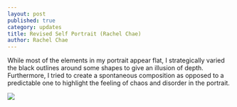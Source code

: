 ```yaml
---
layout: post
published: true
category: updates
title: Revised Self Portrait (Rachel Chae)
author: Rachel Chae
---
```

While most of the elements in my portrait appear flat, I strategically varied the black outlines around some shapes to give an illusion of depth. Furthermore, I tried to create a spontaneous composition as opposed to a predictable one to highlight the feeling of chaos and disorder in the portrait.

![]({{site.baseurl}}/assets/Untitled%20-%20September%2018%2C%202022%2015.59.jpg)
